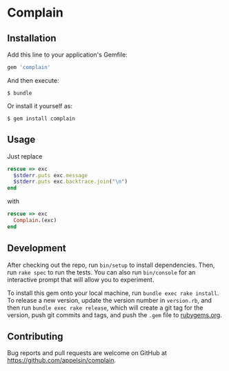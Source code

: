 # Complain

## Installation

Add this line to your application's Gemfile:

```ruby
gem 'complain'
```

And then execute:

    $ bundle

Or install it yourself as:

    $ gem install complain

## Usage

Just replace

```ruby
rescue => exc
  $stderr.puts exc.message
  $stderr.puts exc.backtrace.join("\n")
end
```

with

```ruby
rescue => exc
  Complain.(exc)
end
```

## Development

After checking out the repo, run `bin/setup` to install dependencies. Then, run `rake spec` to run the tests. You can also run `bin/console` for an interactive prompt that will allow you to experiment.


To install this gem onto your local machine, run `bundle exec rake install`. To release a new version, update the version number in `version.rb`, and then run `bundle exec rake release`, which will create a git tag for the version, push git commits and tags, and push the `.gem` file to [rubygems.org](https://rubygems.org).

## Contributing

Bug reports and pull requests are welcome on GitHub at https://github.com/appelsin/complain.


